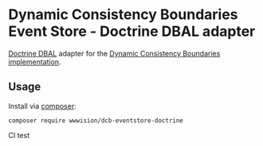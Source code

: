 # Dynamic Consistency Boundaries Event Store - Doctrine DBAL adapter

[Doctrine DBAL](https://www.doctrine-project.org/projects/doctrine-dbal/en/current/index.html) adapter for the [Dynamic Consistency Boundaries implementation](https://github.com/bwaidelich/dcb-eventstore).

## Usage

Install via [composer](https://getcomposer.org):

```shell
composer require wwwision/dcb-eventstore-doctrine
```

CI test
